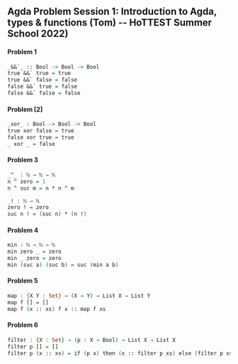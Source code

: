 ## Agda Problem Session 1: Introduction to Agda, types & functions (Tom) -- HoTTEST Summer School 2022)

#### Problem 1
```agda
_&&`_ :: Bool -> Bool -> Bool 
true &&` true = true 
true &&` false = false 
false &&` true = false 
false &&` false = false 
```

#### Problem [2] 
```agda 
_xor_ : Bool -> Bool -> Bool 
true xor false = true 
false xor true = true 
_ xor _ = false
```

#### Problem 3
```agda
_^_ : ℕ → ℕ → ℕ
n ^ zero = 1 
n ^ suc m = n * n ^ m 

_! : ℕ → ℕ
zero ! = zero 
suc n ! = (suc n) * (n !)
```

#### Problem 4
```agda 
min : ℕ → ℕ → ℕ
min zero _ = zero 
min _ zero = zero
min (suc a) (suc b) = suc (min a b) 
```

#### Problem 5 
```agda 
map : {X Y : Set} → (X → Y) → List X → List Y 
map f [] = [] 
map f (x :: xs) f x :: map f xs 
```

#### Problem 6 
```agda 
filter : {X : Set} → (p : X → Bool) → List X → List X 
filter p [] = [] 
filter p (x :: xs) = if (p x) then (x :: filter p xs) else (filter p xs)
```

